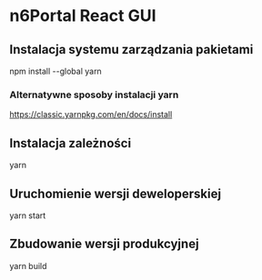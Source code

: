 # n6Portal React GUI

## Instalacja systemu zarządzania pakietami
npm install --global yarn

### Alternatywne sposoby instalacji yarn
https://classic.yarnpkg.com/en/docs/install

## Instalacja zależności
yarn

## Uruchomienie wersji deweloperskiej
yarn start

## Zbudowanie wersji produkcyjnej
yarn build
